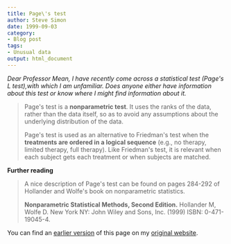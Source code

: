```yaml
---
title: Page\'s test
author: Steve Simon
date: 1999-09-03
category: 
- Blog post
tags: 
- Unusual data
output: html_document
---
```

*Dear Professor Mean, I have recently come across a statistical test
(Page\'s L test),with which I am unfamiliar. Does anyone either have
information about this test or know where I might find information about
it.*

> Page\'s test is a **nonparametric test**. It uses the ranks of the
> data, rather than the data itself, so as to avoid any assumptions
> about the underlying distribution of the data.
>
> Page\'s test is used as an alternative to Friedman\'s test when the
> **treatments are ordered in a logical sequence** (e.g., no therapy,
> limited therapy, full therapy). Like Friedman\'s test, it is relevant
> when each subject gets each treatment or when subjects are matched.

**Further reading**

> A nice description of Page\'s test can be found on pages 284-292 of
> Hollander and Wolfe\'s book on nonparametric statistics.
>
> **Nonparametric Statistical Methods, Second Edition.** Hollander M,
> Wolfe D. New York NY: John Wiley and Sons, Inc. (1999) ISBN:
> 0-471-19045-4.

You can find an [earlier version](http://www.pmean.com/99/page.html) of this page on my [original website](http://www.pmean.com/original_site.html).
